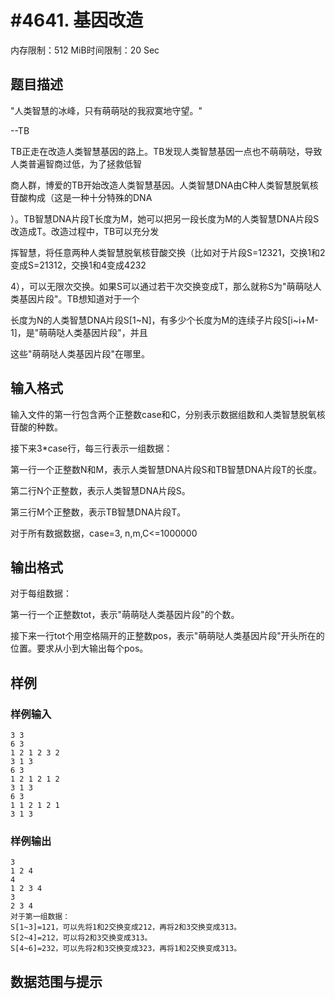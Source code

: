 # #4641. 基因改造

内存限制：512 MiB时间限制：20 Sec

## 题目描述

"人类智慧的冰峰，只有萌萌哒的我寂寞地守望。"

--TB

TB正走在改造人类智慧基因的路上。TB发现人类智慧基因一点也不萌萌哒，导致人类普遍智商过低，为了拯救低智

商人群，博爱的TB开始改造人类智慧基因。人类智慧DNA由C种人类智慧脱氧核苷酸构成（这是一种十分特殊的DNA

）。TB智慧DNA片段T长度为M，她可以把另一段长度为M的人类智慧DNA片段S改造成T。改造过程中，TB可以充分发

挥智慧，将任意两种人类智慧脱氧核苷酸交换（比如对于片段S=12321，交换1和2变成S=21312，交换1和4变成4232

4），可以无限次交换。如果S可以通过若干次交换变成T，那么就称S为"萌萌哒人类基因片段"。TB想知道对于一个

长度为N的人类智慧DNA片段S[1~N]，有多少个长度为M的连续子片段S[i~i+M-1]，是"萌萌哒人类基因片段"，并且

这些"萌萌哒人类基因片段"在哪里。

## 输入格式

输入文件的第一行包含两个正整数case和C，分别表示数据组数和人类智慧脱氧核苷酸的种数。

接下来3*case行，每三行表示一组数据：

第一行一个正整数N和M，表示人类智慧DNA片段S和TB智慧DNA片段T的长度。

第二行N个正整数，表示人类智慧DNA片段S。

第三行M个正整数，表示TB智慧DNA片段T。

对于所有数据数据，case=3, n,m,C<=1000000

## 输出格式

对于每组数据：

第一行一个正整数tot，表示"萌萌哒人类基因片段"的个数。

接下来一行tot个用空格隔开的正整数pos，表示"萌萌哒人类基因片段"开头所在的位置。要求从小到大输出每个pos。

## 样例

### 样例输入

    
    3 3
    6 3
    1 2 1 2 3 2
    3 1 3
    6 3
    1 2 1 2 1 2
    3 1 3
    6 3
    1 1 2 1 2 1
    3 1 3
    

### 样例输出

    
    3
    1 2 4
    4
    1 2 3 4
    3
    2 3 4
    对于第一组数据：
    S[1~3]=121，可以先将1和2交换变成212，再将2和3交换变成313。
    S[2~4]=212，可以将2和3交换变成313。
    S[4~6]=232，可以先将2和3交换变成323，再将1和2交换变成313。
    

## 数据范围与提示
